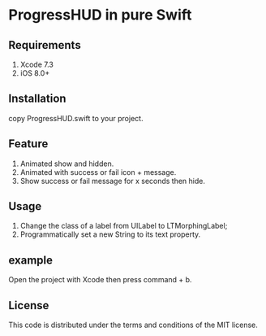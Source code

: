 # ProgressHUD in pure Swift


## Requirements

1. Xcode 7.3
2. iOS 8.0+

## Installation

copy ProgressHUD.swift to your project.

## Feature

1. Animated show and hidden.
2. Animated with success or fail icon + message.
3. Show success or fail message for x seconds then hide.


## Usage

1. Change the class of a label from UILabel to LTMorphingLabel;
2. Programmatically set a new String to its text property.

## example

Open the project with Xcode then press command + b.

## License

This code is distributed under the terms and conditions of the MIT license.
